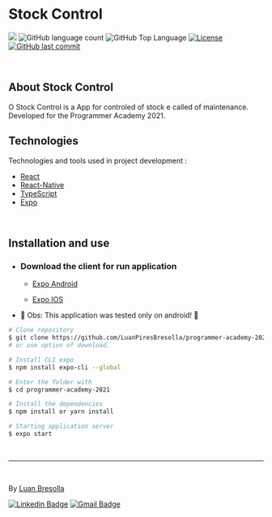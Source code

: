 # Stock Control

<p>
  <img src="https://img.shields.io/badge/made%20by-Luan%20Bresolla-6E40C9?style=flat-square">
  <img alt="GitHub language count" src="https://img.shields.io/github/languages/count/luanpiresbresolla/programmer-academy-2021?color=6E40C9&style=flat-square">
  <img alt="GitHub Top Language" src="https://img.shields.io/github/languages/top/luanpiresbresolla/programmer-academy-2021?color=6E40C9&style=flat-square">
  <a href="https://opensource.org/licenses/MIT">
    <img alt="License" src="https://img.shields.io/badge/license-MIT-6E40C9?style=flat-square">
  </a>
  <a href="https://github.com/luanpiresbresolla/programmer-academy-2021/commits/main">
    <img alt="GitHub last commit" src="https://img.shields.io/github/last-commit/luanpiresbresolla/programmer-academy-2021?color=6E40C9&style=flat-square">
  </a>
</p>

<br>

## About Stock Control

O Stock Control is a App for controled of stock e called of maintenance. 
Developed for the Programmer Academy 2021.

## Technologies

Technologies and tools used in project development :

- [React](https://reactjs.org/)
- [React-Native](https://reactnative.dev/)
- [TypeScript](https://www.typescriptlang.org/)
- [Expo](https://expo.io/)

<br>

## Installation and use

* ### Download the client for run application

  *  [Expo Android](https://play.google.com/store/apps/details?id=host.exp.exponent&hl=pt_BR)

  * [Expo IOS](https://apps.apple.com/br/app/expo-client/id982107779)

* 🚧 Obs: This application was tested only on android! 🚧

```bash
# Clone repository
$ git clone https://github.com/LuanPiresBresolla/programmer-academy-2021
# or use option of download.

# Install CLI expo
$ npm install expo-cli --global

# Enter the folder with
$ cd programmer-academy-2021

# Install the dependencies
$ npm install or yarn install

# Starting application server
$ expo start
```

<br>

---
<br>

By [Luan Bresolla](https://github.com/LuanPiresBresolla)

[![Linkedin Badge](https://img.shields.io/badge/-Luan%20Bresolla-6E40C9?style=flat-square&logo=Linkedin&logoColor=white&link=https://www.linkedin.com/in/luanbresolla/)](https://www.linkedin.com/in/luanbresolla/)
[![Gmail Badge](https://img.shields.io/badge/-luanpires34@gmail.com-6E40C9?style=flat-square&logo=Gmail&logoColor=white&link=mailto:luanpires34@gmail.com)](mailto:luanpires34@gmail.com)
